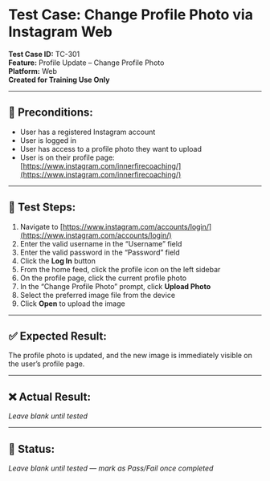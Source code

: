 # Test Case: Change Profile Photo via Instagram Web

**Test Case ID:** TC-301  
**Feature:** Profile Update – Change Profile Photo  
**Platform:** Web  
**Created for Training Use Only**

---

## 🧾 Preconditions:
- User has a registered Instagram account
- User is logged in
- User has access to a profile photo they want to upload
- User is on their profile page: [https://www.instagram.com/innerfirecoaching/](https://www.instagram.com/innerfirecoaching/)

---

## 🧪 Test Steps:
1. Navigate to [https://www.instagram.com/accounts/login/](https://www.instagram.com/accounts/login/)
2. Enter the valid username in the “Username” field
3. Enter the valid password in the “Password” field
4. Click the **Log In** button
5. From the home feed, click the profile icon on the left sidebar
6. On the profile page, click the current profile photo
7. In the “Change Profile Photo” prompt, click **Upload Photo**
8. Select the preferred image file from the device
9. Click **Open** to upload the image

---

## ✅ Expected Result:
The profile photo is updated, and the new image is immediately visible on the user’s profile page.

---

## ❌ Actual Result:
*Leave blank until tested*

---

## 🧩 Status:
*Leave blank until tested — mark as Pass/Fail once completed*
